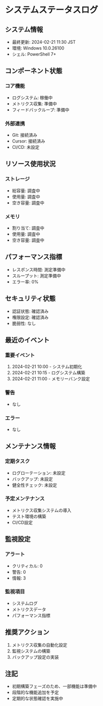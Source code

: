 # システムステータスログ

## システム情報
- 最終更新: 2024-02-21 11:30 JST
- 環境: Windows 10.0.26100
- シェル: PowerShell 7+

## コンポーネント状態

### コア機能
- ログシステム: 稼働中
- メトリクス収集: 準備中
- フィードバックループ: 準備中

### 外部連携
- Git: 接続済み
- Cursor: 接続済み
- CI/CD: 未設定

## リソース使用状況
### ストレージ
- 総容量: 調査中
- 使用量: 調査中
- 空き容量: 調査中

### メモリ
- 割り当て: 調査中
- 使用量: 調査中
- 空き容量: 調査中

## パフォーマンス指標
- レスポンス時間: 測定準備中
- スループット: 測定準備中
- エラー率: 0%

## セキュリティ状態
- 認証状態: 確認済み
- 権限設定: 確認済み
- 脆弱性: なし

## 最近のイベント
### 重要イベント
1. 2024-02-21 10:00 - システム初期化
2. 2024-02-21 10:15 - ログシステム構築
3. 2024-02-21 11:00 - メモリーバンク設定

### 警告
- なし

### エラー
- なし

## メンテナンス情報
### 定期タスク
- ログローテーション: 未設定
- バックアップ: 未設定
- 健全性チェック: 未設定

### 予定メンテナンス
- メトリクス収集システムの導入
- テスト環境の構築
- CI/CD設定

## 監視設定
### アラート
- クリティカル: 0
- 警告: 0
- 情報: 3

### 監視項目
- システムログ
- メトリクスデータ
- パフォーマンス指標

## 推奨アクション
1. メトリクス収集の自動化設定
2. 監視システムの構築
3. バックアップ設定の実装

## 注記
- 初期構築フェーズのため、一部機能は準備中
- 段階的な機能追加を予定
- 定期的な状態確認を実施中 